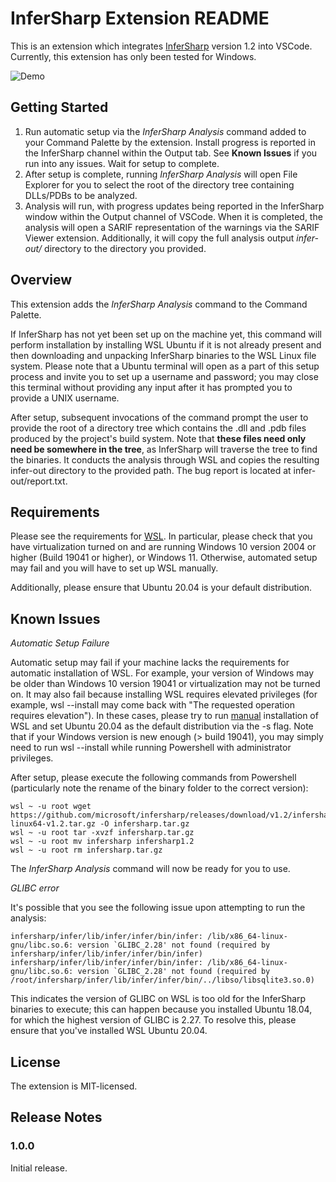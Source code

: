 # InferSharp Extension README

This is an extension which integrates [InferSharp](https://github.com/microsoft/infersharp) version 1.2 into VSCode. Currently, this extension has only been tested for Windows.

![Demo](https://github.com/matjin/infersharp-extension/blob/master/images/extension_text.gif?raw=true)

## Getting Started 

1. Run automatic setup via the *InferSharp Analysis* command added to your Command Palette by the extension. Install progress is reported in the InferSharp channel within the Output tab. See **Known Issues** if you run into any issues. Wait for setup to complete.
2. After setup is complete, running *InferSharp Analysis* will open File Explorer for you to select the root of the directory tree containing DLLs/PDBs to be analyzed.
3. Analysis will run, with progress updates being reported in the InferSharp window within the Output channel of VSCode. When it is completed, the analysis will open a SARIF representation of the warnings via the SARIF Viewer extension. Additionally, it will copy the full analysis output *infer-out/* directory to the directory you provided.

## Overview

This extension adds the *InferSharp Analysis* command to the Command Palette. 

If InferSharp has not yet been set up on the machine yet, this command will perform installation by installing WSL Ubuntu if it is not already present and then downloading and unpacking InferSharp binaries to the WSL Linux file system. Please note that a Ubuntu terminal will open as a part of this setup process and invite you to set up a username and password; you may close this terminal without providing any input after it has prompted you to provide a UNIX username.

After setup, subsequent invocations of the command prompt the user to provide the root of a directory tree which contains the .dll and .pdb files produced by the project's build system. Note that **these files need only need be somewhere in the tree**, as InferSharp will traverse the tree to find the binaries. It conducts the analysis through WSL and copies the resulting infer-out directory to the provided path. The bug report is located at infer-out/report.txt.

## Requirements

Please see the requirements for [WSL](https://docs.microsoft.com/en-us/windows/wsl/install). In particular, please check that you have virtualization turned on and are running Windows 10 version 2004 or higher (Build 19041 or higher), or Windows 11. Otherwise, automated setup may fail and you will have to set up WSL manually.

Additionally, please ensure that Ubuntu 20.04 is your default distribution. 

## Known Issues

*Automatic Setup Failure*

Automatic setup may fail if your machine lacks the requirements for automatic installation of WSL. For example, your version of Windows may be older than Windows 10 version 19041 or virtualization may not be turned on. It may also fail because installing WSL requires elevated privileges (for example, wsl --install may come back with "The requested operation requires elevation"). In these cases, please try to run [manual](https://docs.microsoft.com/en-us/windows/wsl/install-manual) installation of WSL and set Ubuntu 20.04 as the default distribution via the -s flag. Note that if your Windows version is new enough (> build 19041), you may simply need to run wsl --install while running Powershell with administrator privileges.

After setup, please execute the following commands from Powershell (particularly note the rename of the binary folder to the correct version):

```
wsl ~ -u root wget https://github.com/microsoft/infersharp/releases/download/v1.2/infersharp-linux64-v1.2.tar.gz -O infersharp.tar.gz
wsl ~ -u root tar -xvzf infersharp.tar.gz
wsl ~ -u root mv infersharp infersharp1.2
wsl ~ -u root rm infersharp.tar.gz
```

The *InferSharp Analysis* command will now be ready for you to use.

*GLIBC error*

It's possible that you see the following issue upon attempting to run the analysis:

```
infersharp/infer/lib/infer/infer/bin/infer: /lib/x86_64-linux-gnu/libc.so.6: version `GLIBC_2.28' not found (required by infersharp/infer/lib/infer/infer/bin/infer)
infersharp/infer/lib/infer/infer/bin/infer: /lib/x86_64-linux-gnu/libc.so.6: version `GLIBC_2.28' not found (required by /root/infersharp/infer/lib/infer/infer/bin/../libso/libsqlite3.so.0)
```

This indicates the version of GLIBC on WSL is too old for the InferSharp binaries to execute; this can happen because you installed Ubuntu 18.04, for which the highest version of GLIBC is 2.27. To resolve this, please ensure that you've installed WSL Ubuntu 20.04.

## License
The extension is MIT-licensed.

## Release Notes

### 1.0.0

Initial release.